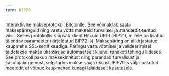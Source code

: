 ```yaml
---
term: BIP70
---
```


Interaktiivne makseprotokoll Bitcoinile. See võimaldab saata maksepäringuid ning vastu võtta makseid turvalisel ja standardiseeritud viisil. Selles protokollis klõpsab klient Bitcoin URI-l (BIP21), millele on lisatud täiendav parameeter (kirjeldatud BIP72-s). Maksepäring on allkirjastatud kaupmehe SSL-sertifikaadiga. Päringu vastuvõtmisel ja valideerimisel täidetakse makse üksikasjad automaatselt kliendi rahakoti tehingu liideses. See protokoll pakub maksekinnitust ning parandab turvalisust ja kasutajakogemust, selgitades makse saaja üksust. BIP70-s välja pakutud meetodit ei võtnud kaupmehed kunagi laialdaselt kasutusele.